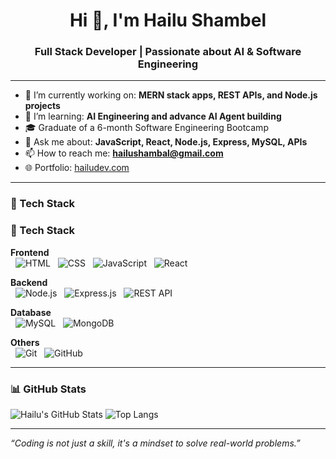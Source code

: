 

<!--
**Hailu401/Hailu401** is a ✨ _special_ ✨ repository because its `README.md` (this file) appears on your GitHub profile.

Here are some ideas to get you started:

- 🔭 I’m currently working on ...
- 🌱 I’m currently learning ...
- 👯 I’m looking to collaborate on ...
- 🤔 I’m looking for help with ...
- 💬 Ask me about ...
- 📫 How to reach me: ...
- 😄 Pronouns: ...
- ⚡ Fun fact: ...
-->
<h1 align="center">Hi 👋, I'm Hailu Shambel</h1>
<h3 align="center">Full Stack Developer | Passionate about AI & Software Engineering</h3>

---

- 🔭 I’m currently working on: **MERN stack apps, REST APIs, and Node.js projects**
- 🌱 I’m learning: **AI Engineering and advance AI Agent building**
- 🎓 Graduate of a 6-month Software Engineering Bootcamp
- 💬 Ask me about: **JavaScript, React, Node.js, Express, MySQL, APIs**
- 📫 How to reach me: **hailushambal@gmail.com**
- 🌐 Portfolio: [hailudev.com](https://hailudev.com)

---

### 🚀 Tech Stack

### 🚀 Tech Stack

**Frontend**  
&nbsp;
![HTML](https://img.shields.io/badge/-HTML5-E34F26?style=for-the-badge&logo=html5&logoColor=white)
&nbsp;
![CSS](https://img.shields.io/badge/-CSS3-1572B6?style=for-the-badge&logo=css3)
&nbsp;
![JavaScript](https://img.shields.io/badge/-JavaScript-F7DF1E?style=for-the-badge&logo=javascript&logoColor=black)
&nbsp;
![React](https://img.shields.io/badge/-React-61DAFB?style=for-the-badge&logo=react)

**Backend**  
&nbsp;
![Node.js](https://img.shields.io/badge/-Node.js-339933?style=for-the-badge&logo=nodedotjs&logoColor=white)
&nbsp;
![Express.js](https://img.shields.io/badge/-Express.js-000000?style=for-the-badge&logo=express&logoColor=white)
&nbsp;
![REST API](https://img.shields.io/badge/-REST%20API-blue?style=for-the-badge)

**Database**  
&nbsp;
![MySQL](https://img.shields.io/badge/-MySQL-00758F?style=for-the-badge&logo=mysql)
&nbsp;
![MongoDB](https://img.shields.io/badge/-MongoDB-47A248?style=for-the-badge&logo=mongodb)

**Others**  
&nbsp;
![Git](https://img.shields.io/badge/-Git-F05032?style=for-the-badge&logo=git&logoColor=white)
&nbsp;
![GitHub](https://img.shields.io/badge/-GitHub-181717?style=for-the-badge&logo=github)
&nbsp;




---

### 📊 GitHub Stats

![Hailu's GitHub Stats](https://github-readme-stats.vercel.app/api?username=Hailu401&show_icons=true&theme=radical)
![Top Langs](https://github-readme-stats.vercel.app/api/top-langs/?username=Hailu401&layout=compact&theme=radical)

---

> 

_“Coding is not just a skill, it's a mindset to solve real-world problems.”_

